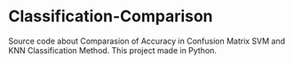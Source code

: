 # Classification-Comparison
Source code about Comparasion of Accuracy in Confusion Matrix SVM and KNN Classification Method. This project made in Python.
